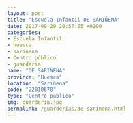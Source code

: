 ```yaml
---
layout: post
title: "Escuela Infantil DE SARIÑENA"
date: 2017-09-20 20:57:05 +0200
categories:
- Escuela Infantil
- huesca
- sarinena
- Centro público
- guarderia
name: "DE SARIÑENA"
province: "Huesca"
location: "Sariñena"
code: "22010670"
type: "Centro público"
img: guarderia.jpg
permalink: /guarderias/de-sarinena.html
---
```

